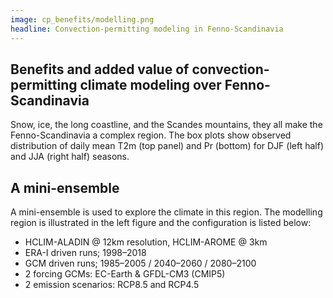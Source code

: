 ```yaml
---
image: cp_benefits/modelling.png
headline: Convection-permitting modeling in Fenno-Scandinavia
---
```

## Benefits and added value of convection-permitting climate modeling over Fenno-Scandinavia

Snow, ice, the long coastline, and the Scandes mountains, they all make the Fenno-Scandinavia a complex region. The box plots show observed distribution of daily mean T2m (top panel) and Pr (bottom) for DJF (left half) and JJA (right half) seasons. 

## A mini-ensemble

A mini-ensemble is used to explore the climate in this region. The modelling region is illustrated in the left figure and the configuration is listed below:
- HCLIM-ALADIN @ 12km resolution, HCLIM-AROME @ 3km
- ERA-I driven runs; 1998–2018
- GCM driven runs; 1985–2005 / 2040–2060 / 2080–2100
- 2 forcing GCMs: EC-Earth & GFDL-CM3 (CMIP5)
- 2 emission scenarios: RCP8.5 and RCP4.5


